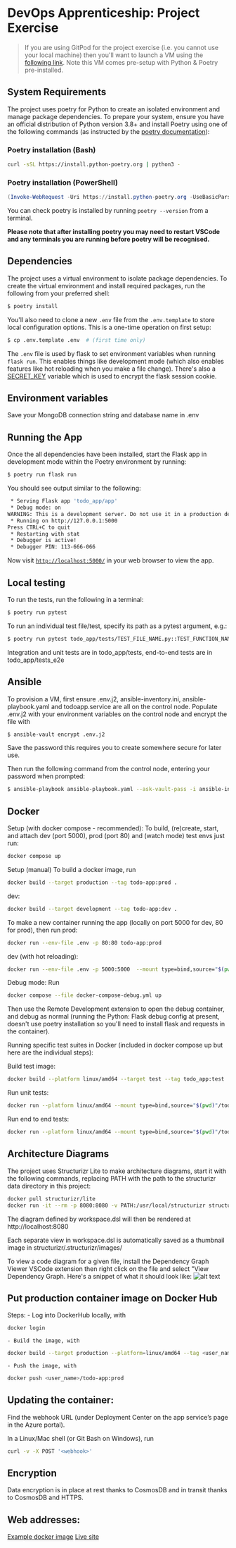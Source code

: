 # DevOps Apprenticeship: Project Exercise

> If you are using GitPod for the project exercise (i.e. you cannot use your local machine) then you'll want to launch a VM using the [following link](https://gitpod.io/#https://github.com/CorndelWithSoftwire/DevOps-Course-Starter). Note this VM comes pre-setup with Python & Poetry pre-installed.

## System Requirements

The project uses poetry for Python to create an isolated environment and manage package dependencies. To prepare your system, ensure you have an official distribution of Python version 3.8+ and install Poetry using one of the following commands (as instructed by the [poetry documentation](https://python-poetry.org/docs/#system-requirements)):

### Poetry installation (Bash)

```bash
curl -sSL https://install.python-poetry.org | python3 -
```

### Poetry installation (PowerShell)

```powershell
(Invoke-WebRequest -Uri https://install.python-poetry.org -UseBasicParsing).Content | py -
```

You can check poetry is installed by running `poetry --version` from a terminal.

**Please note that after installing poetry you may need to restart VSCode and any terminals you are running before poetry will be recognised.**

## Dependencies

The project uses a virtual environment to isolate package dependencies. To create the virtual environment and install required packages, run the following from your preferred shell:

```bash
$ poetry install
```

You'll also need to clone a new `.env` file from the `.env.template` to store local configuration options. This is a one-time operation on first setup:

```bash
$ cp .env.template .env  # (first time only)
```

The `.env` file is used by flask to set environment variables when running `flask run`. This enables things like development mode (which also enables features like hot reloading when you make a file change). There's also a [SECRET_KEY](https://flask.palletsprojects.com/en/2.3.x/config/#SECRET_KEY) variable which is used to encrypt the flask session cookie.

## Environment variables

Save your MongoDB connection string and database name in .env

## Running the App

Once the all dependencies have been installed, start the Flask app in development mode within the Poetry environment by running:

```bash
$ poetry run flask run
```

You should see output similar to the following:

```bash
 * Serving Flask app 'todo_app/app'
 * Debug mode: on
WARNING: This is a development server. Do not use it in a production deployment. Use a production WSGI server instead.
 * Running on http://127.0.0.1:5000
Press CTRL+C to quit
 * Restarting with stat
 * Debugger is active!
 * Debugger PIN: 113-666-066
```

Now visit [`http://localhost:5000/`](http://localhost:5000/) in your web browser to view the app.

## Local testing

To run the tests, run the following in a terminal:

```bash
$ poetry run pytest
```

To run an individual test file/test, specify its path as a pytest argument, e.g.:

```bash
$ poetry run pytest todo_app/tests/TEST_FILE_NAME.py::TEST_FUNCTION_NAME
```

Integration and unit tests are in todo_app/tests, end-to-end tests are in todo_app/tests_e2e

## Ansible

To provision a VM, first ensure .env.j2, ansible-inventory.ini, ansible-playbook.yaml and todoapp.service are all on the control node. Populate .env.j2 with your environment variables on the control node and encrypt the file with

```bash
$ ansible-vault encrypt .env.j2
```

Save the password this requires you to create somewhere secure for later use.

Then run the following command from the control node, entering your password when prompted:

```bash
$ ansible-playbook ansible-playbook.yaml --ask-vault-pass -i ansible-inventory.ini
```

## Docker

Setup (with docker compose - recommended):
To build, (re)create, start, and attach dev (port 5000), prod (port 80) and (watch mode) test envs just run:

```bash
docker compose up
```

Setup (manual)
To build a docker image, run

```bash
docker build --target production --tag todo-app:prod .
```

dev:

```bash
docker build --target development --tag todo-app:dev .
```

To make a new container running the app (locally on port 5000 for dev, 80 for prod), then run
prod:

```bash
docker run --env-file .env -p 80:80 todo-app:prod
```

dev (with hot reloading):

```bash
docker run --env-file .env -p 5000:5000  --mount type=bind,source="$(pwd)"/todo_app,target=/todo_app todo-app:dev
```

Debug mode:
Run

```bash
docker compose --file docker-compose-debug.yml up
```

Then use the Remote Development extension to open the debug container, and debug as normal (running the Python: Flask debug config at present, doesn't use poetry installation so you'll need to install flask and requests in the container).

Running specific test suites in Docker (included in docker compose up but here are the individual steps):

Build test image:

```bash
docker build --platform linux/amd64 --target test --tag todo_app:test .
```

Run unit tests:

```bash
docker run --platform linux/amd64 --mount type=bind,source="$(pwd)"/todo_app,target=/todo_app todo_app:test todo_app/tests
```

Run end to end tests:

```bash
docker run --platform linux/amd64 --mount type=bind,source="$(pwd)"/todo_app,target=/todo_app --env-file .env todo_app:test todo_app/tests_e2e
```

## Architecture Diagrams

The project uses Structurizr Lite to make architecture diagrams, start it with the following commands, replacing PATH with the path to the structurizr data directory in this project:

```bash
docker pull structurizr/lite
docker run -it --rm -p 8080:8080 -v PATH:/usr/local/structurizr structurizr/lite
```

The diagram defined by workspace.dsl will then be rendered at http://localhost:8080

Each separate view in workspace.dsl is automatically saved as a thumbnail image in structurizr/.structurizr/images/

To view a code diagram for a given file, install the Dependency Graph Viewer VSCode extension then right click on the file and select "View Dependency Graph. Here's a snippet of what it should look like:
![alt text](example_dependency_graph_snippet.png)

## Put production container image on Docker Hub

Steps: - Log into DockerHub locally, with

```bash
docker login
```

    - Build the image, with

```bash
docker build --target production --platform=linux/amd64 --tag <user_name>/todo-app:prod .
```

    - Push the image, with

```bash
docker push <user_name>/todo-app:prod
```

## Updating the container:

Find the webhook URL (under Deployment Center on the app service’s page in the Azure portal).

In a Linux/Mac shell (or Git Bash on Windows), run

```bash
curl -v -X POST '<webhook>'
```

## Encryption

Data encryption is in place at rest thanks to CosmosDB and in transit thanks to CosmosDB and HTTPS.

## Web addresses:

[Example docker image](hub.docker.com/r/natdeanlewissoftwire/todo-app/tags)
[Live site](wicrosofttodo.azurewebsites.net)
